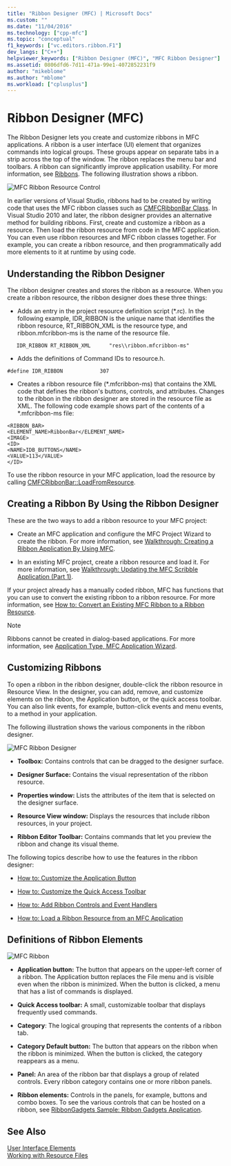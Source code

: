 ```yaml
---
title: "Ribbon Designer (MFC) | Microsoft Docs"
ms.custom: ""
ms.date: "11/04/2016"
ms.technology: ["cpp-mfc"]
ms.topic: "conceptual"
f1_keywords: ["vc.editors.ribbon.F1"]
dev_langs: ["C++"]
helpviewer_keywords: ["Ribbon Designer (MFC)", "MFC Ribbon Designer"]
ms.assetid: 0806dfd6-7d11-471a-99e1-4072852231f9
author: "mikeblome"
ms.author: "mblome"
ms.workload: ["cplusplus"]
---
```

# Ribbon Designer (MFC)
The Ribbon Designer lets you create and customize ribbons in MFC applications. A ribbon is a user interface (UI) element that organizes commands into logical groups. These groups appear on separate tabs in a strip across the top of the window. The ribbon replaces the menu bar and toolbars. A ribbon can significantly improve application usability. For more information, see [Ribbons](http://go.microsoft.com/fwlink/p/?linkid=129233). The following illustration shows a ribbon.  
  
 ![MFC Ribbon Resource Control](../mfc/media/ribbon_no_callouts.png "ribbon_no_callouts")  
  
 In earlier versions of Visual Studio, ribbons had to be created by writing code that uses the MFC ribbon classes such as [CMFCRibbonBar Class](../mfc/reference/cmfcribbonbar-class.md). In Visual Studio 2010 and later, the ribbon designer provides an alternative method for building ribbons. First, create and customize a ribbon as a resource. Then load the ribbon resource from code in the MFC application. You can even use ribbon resources and MFC ribbon classes together. For example, you can create a ribbon resource, and then programmatically add more elements to it at runtime by using code.  
  
## Understanding the Ribbon Designer  
 The ribbon designer creates and stores the ribbon as a resource. When you create a ribbon resource, the ribbon designer does these three things:  
  
-   Adds an entry in the project resource definition script (*.rc). In the following example, IDR_RIBBON is the unique name that identifies the ribbon resource, RT_RIBBON_XML is the resource type, and ribbon.mfcribbon-ms is the name of the resource file.  
  
 ```  
    IDR_RIBBON RT_RIBBON_XML      "res\\ribbon.mfcribbon-ms"  
 ```  
  
-   Adds the definitions of Command IDs to resource.h.  
  
 ```  
 #define IDR_RIBBON            307  
 ```  
  
-   Creates a ribbon resource file (*.mfcribbon-ms) that contains the XML code that defines the ribbon's buttons, controls, and attributes. Changes to the ribbon in the ribbon designer are stored in the resource file as XML. The following code example shows part of the contents of a \*.mfcribbon-ms file:  
  
 ```  
 <RIBBON_BAR>  
 <ELEMENT_NAME>RibbonBar</ELEMENT_NAME>  
 <IMAGE>  
 <ID>  
 <NAME>IDB_BUTTONS</NAME>  
 <VALUE>113</VALUE>  
 </ID>   
 ```  
  
 To use the ribbon resource in your MFC application, load the resource by calling [CMFCRibbonBar::LoadFromResource](../mfc/reference/cmfcribbonbar-class.md#loadfromresource).  
  
## Creating a Ribbon By Using the Ribbon Designer  
 These are the two ways to add a ribbon resource to your MFC project:  
  
-   Create an MFC application and configure the MFC Project Wizard to create the ribbon. For more information, see [Walkthrough: Creating a Ribbon Application By Using MFC](../mfc/walkthrough-creating-a-ribbon-application-by-using-mfc.md).  
  
-   In an existing MFC project, create a ribbon resource and load it. For more information, see [Walkthrough: Updating the MFC Scribble Application (Part 1)](../mfc/walkthrough-updating-the-mfc-scribble-application-part-1.md).  
  
 If your project already has a manually coded ribbon, MFC has functions that you can use to convert the existing ribbon to a ribbon resource. For more information, see [How to: Convert an Existing MFC Ribbon to a Ribbon Resource](../mfc/how-to-convert-an-existing-mfc-ribbon-to-a-ribbon-resource.md).  
  
> [!NOTE]
>  Ribbons cannot be created in dialog-based applications. For more information, see [Application Type, MFC Application Wizard](../mfc/reference/application-type-mfc-application-wizard.md).  
  
## Customizing Ribbons  
 To open a ribbon in the ribbon designer, double-click the ribbon resource in Resource View. In the designer, you can add, remove, and customize elements on the ribbon, the Application button, or the quick access toolbar. You can also link events, for example, button-click events and menu events, to a method in your application.  
  
 The following illustration shows the various components in the ribbon designer.  
  
 ![MFC Ribbon Designer](../mfc/media/ribbon_designer.png "ribbon_designer")  
  
- **Toolbox:** Contains controls that can be dragged to the designer surface.  
  
- **Designer Surface:** Contains the visual representation of the ribbon resource.  
  
- **Properties window:** Lists the attributes of the item that is selected on the designer surface.  
  
- **Resource View window:** Displays the resources that include ribbon resources, in your project.  
  
- **Ribbon Editor Toolbar:** Contains commands that let you preview the ribbon and change its visual theme.  
  
 The following topics describe how to use the features in the ribbon designer:  
  
- [How to: Customize the Application Button](../mfc/how-to-customize-the-application-button.md)  
  
- [How to: Customize the Quick Access Toolbar](../mfc/how-to-customize-the-quick-access-toolbar.md)  
  
- [How to: Add Ribbon Controls and Event Handlers](../mfc/how-to-add-ribbon-controls-and-event-handlers.md)  
  
- [How to: Load a Ribbon Resource from an MFC Application](../mfc/how-to-load-a-ribbon-resource-from-an-mfc-application.md)  
  
## Definitions of Ribbon Elements  
 ![MFC Ribbon](../mfc/media/ribbon.png "ribbon")  
  
- **Application button:** The button that appears on the upper-left corner of a ribbon. The Application button replaces the File menu and is visible even when the ribbon is minimized. When the button is clicked, a menu that has a list of commands is displayed.  
  
- **Quick Access toolbar:** A small, customizable toolbar that displays frequently used commands.  
  
- **Category**: The logical grouping that represents the contents of a ribbon tab.  
  
- **Category Default button:** The button that appears on the ribbon when the ribbon is minimized. When the button is clicked, the category reappears as a menu.  
  
- **Panel:** An area of the ribbon bar that displays a group of related controls. Every ribbon category contains one or more ribbon panels.  
  
- **Ribbon elements:** Controls in the panels, for example, buttons and combo boxes. To see the various controls that can be hosted on a ribbon, see [RibbonGadgets Sample: Ribbon Gadgets Application](../visual-cpp-samples.md).  
  
## See Also  
 [User Interface Elements](../mfc/user-interface-elements-mfc.md)   
 [Working with Resource Files](../windows/working-with-resource-files.md)

